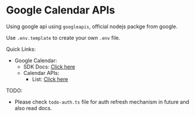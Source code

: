 # Google Calendar APIs

Using google api using `googleapis`, official nodejs packge from google.

Use `.env.template` to create your own `.env` file.

Quick Links:

- Google Calendar:
	-  SDK Docs: [Click here](https://googleapis.dev/nodejs/googleapis/latest/calendar/classes/Calendar.html)
	- Calendar APIs:
		- List: [Click here](https://developers.google.com/calendar/api/v3/reference/events/list)

TODO:
- Please check `todo-auth.ts` file for auth refresh mechanism in future and also read docs.